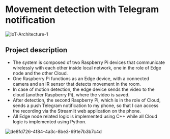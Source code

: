 # Movement detection with Telegram notification

![IoT-Architecture-1](https://github.com/user-attachments/assets/b4c4dd44-2e17-4022-8040-77fc61f9e79b)

## Project description
- The system is composed of two Raspberry Pi devices that communicate wirelessly with each other inside local network, one in the role of Edge node and the other Cloud.
- One Raspberry Pi functions as an Edge device, with a connected camera and an IR sensor that detects movement in the room.
- In case of motion detection, the edge device sends the video to the cloud (another Raspberry Pi), where the video is saved.
- After detection, the second Raspberry Pi, which is in the role of Cloud, sends a push Telegram notification to my phone, so that I can access the recording via the Streamlit web application on the phone.
- All Edge node related logic is implemented using C++ while all Cloud logic is implemented using Python.


![de8fd726-4f84-4a3c-8be3-691e7b3b7c4d](https://github.com/user-attachments/assets/8dd4e156-6f2b-45ed-8177-d02726dba326)
